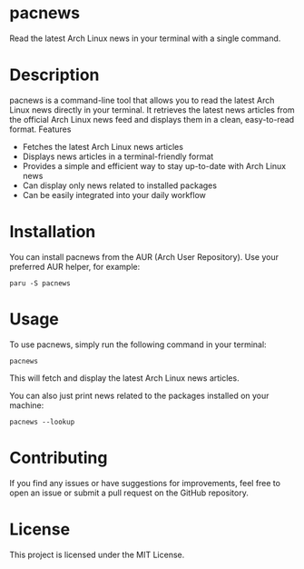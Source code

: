 # pacnews
Read the latest Arch Linux news in your terminal with a single command.

# Description
pacnews is a command-line tool that allows you to read the latest Arch Linux news directly in your terminal. It retrieves the latest news articles from the official Arch Linux news feed and displays them in a clean, easy-to-read format.
Features

- Fetches the latest Arch Linux news articles
- Displays news articles in a terminal-friendly format
- Provides a simple and efficient way to stay up-to-date with Arch Linux news
- Can display only news related to installed packages
- Can be easily integrated into your daily workflow

# Installation
You can install pacnews from the AUR (Arch User Repository). Use your preferred AUR helper, for example:

```
paru -S pacnews
```

# Usage
To use pacnews, simply run the following command in your terminal:

```
pacnews
```

This will fetch and display the latest Arch Linux news articles.

You can also just print news related to the packages installed on your machine:

```
pacnews --lookup
```

# Contributing
If you find any issues or have suggestions for improvements, feel free to open an issue or submit a pull request on the GitHub repository.

# License
This project is licensed under the MIT License.
